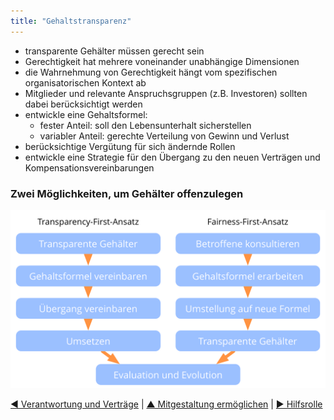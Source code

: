 ```yaml
---
title: "Gehaltstransparenz"
---
```



- transparente Gehälter müssen gerecht sein
- Gerechtigkeit hat mehrere voneinander unabhängige Dimensionen 
- die Wahrnehmung von Gerechtigkeit hängt vom spezifischen organisatorischen Kontext ab
- Mitglieder und relevante Anspruchsgruppen (z.B. Investoren) sollten dabei berücksichtigt werden
- entwickle eine Gehaltsformel: 
    - fester Anteil: soll den Lebensunterhalt sicherstellen
    - variabler Anteil: gerechte Verteilung von Gewinn und Verlust
- berücksichtige Vergütung für sich ändernde Rollen
- entwickle eine Strategie für den Übergang zu den neuen Verträgen und Kompensationsvereinbarungen


### Zwei Möglichkeiten, um Gehälter offenzulegen

![inline,fit](img/process/opening-salaries.png)

[&#9664; Verantwortung und Verträge](contracting-and-accountability.html) | [&#9650; Mitgestaltung ermöglichen](enablers-of-co-creation.html) | [&#9654; Hilfsrolle](support-role.html)

